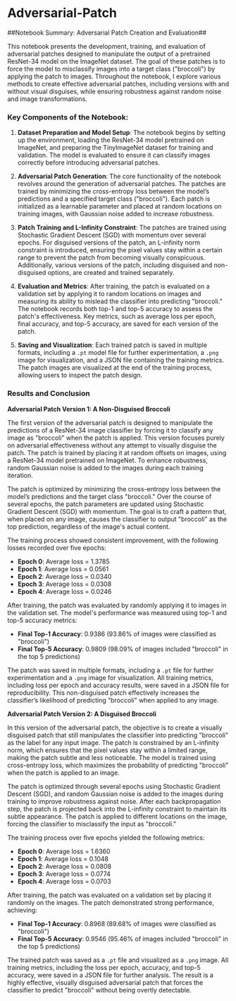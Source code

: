 # Adversarial-Patch

##Notebook Summary: Adversarial Patch Creation and Evaluation##

This notebook presents the development, training, and evaluation of adversarial patches designed to manipulate the output of a pretrained ResNet-34 model on the ImageNet dataset. The goal of these patches is to force the model to misclassify images into a target class ("broccoli") by applying the patch to images. Throughout the notebook, I explore various methods to create effective adversarial patches, including versions with and without visual disguises, while ensuring robustness against random noise and image transformations.

### Key Components of the Notebook:

1. **Dataset Preparation and Model Setup**:
   The notebook begins by setting up the environment, loading the ResNet-34 model pretrained on ImageNet, and preparing the TinyImageNet dataset for training and validation. The model is evaluated to ensure it can classify images correctly before introducing adversarial patches.

2. **Adversarial Patch Generation**:
   The core functionality of the notebook revolves around the generation of adversarial patches. The patches are trained by minimizing the cross-entropy loss between the model’s predictions and a specified target class ("broccoli"). Each patch is initialized as a learnable parameter and placed at random locations on training images, with Gaussian noise added to increase robustness.

3. **Patch Training and L-Infinity Constraint**:
   The patches are trained using Stochastic Gradient Descent (SGD) with momentum over several epochs. For disguised versions of the patch, an L-infinity norm constraint is introduced, ensuring the pixel values stay within a certain range to prevent the patch from becoming visually conspicuous. Additionally, various versions of the patch, including disguised and non-disguised options, are created and trained separately.

4. **Evaluation and Metrics**:
   After training, the patch is evaluated on a validation set by applying it to random locations on images and measuring its ability to mislead the classifier into predicting "broccoli." The notebook records both top-1 and top-5 accuracy to assess the patch's effectiveness. Key metrics, such as average loss per epoch, final accuracy, and top-5 accuracy, are saved for each version of the patch.

5. **Saving and Visualization**:
   Each trained patch is saved in multiple formats, including a `.pt` model file for further experimentation, a `.png` image for visualization, and a JSON file containing the training metrics. The patch images are visualized at the end of the training process, allowing users to inspect the patch design.

### Results and Conclusion

**Adversarial Patch Version 1: A Non-Disguised Broccoli**

The first version of the adversarial patch is designed to manipulate the predictions of a ResNet-34 image classifier by forcing it to classify any image as "broccoli" when the patch is applied. This version focuses purely on adversarial effectiveness without any attempt to visually disguise the patch. The patch is trained by placing it at random offsets on images, using a ResNet-34 model pretrained on ImageNet. To enhance robustness, random Gaussian noise is added to the images during each training iteration.

The patch is optimized by minimizing the cross-entropy loss between the model’s predictions and the target class "broccoli." Over the course of several epochs, the patch parameters are updated using Stochastic Gradient Descent (SGD) with momentum. The goal is to craft a pattern that, when placed on any image, causes the classifier to output "broccoli" as the top prediction, regardless of the image's actual content.

The training process showed consistent improvement, with the following losses recorded over five epochs:
- **Epoch 0**: Average loss = 1.3785
- **Epoch 1**: Average loss = 0.0561
- **Epoch 2**: Average loss = 0.0340
- **Epoch 3**: Average loss = 0.0308
- **Epoch 4**: Average loss = 0.0246

After training, the patch was evaluated by randomly applying it to images in the validation set. The model's performance was measured using top-1 and top-5 accuracy metrics:
- **Final Top-1 Accuracy**: 0.9386 (93.86% of images were classified as "broccoli")
- **Final Top-5 Accuracy**: 0.9809 (98.09% of images included "broccoli" in the top 5 predictions)

The patch was saved in multiple formats, including a `.pt` file for further experimentation and a `.png` image for visualization. All training metrics, including loss per epoch and accuracy results, were saved in a JSON file for reproducibility. This non-disguised patch effectively increases the classifier’s likelihood of predicting "broccoli" when applied to any image.

**Adversarial Patch Version 2: A Disguised Broccoli**

In this version of the adversarial patch, the objective is to create a visually disguised patch that still manipulates the classifier into predicting "broccoli" as the label for any input image. The patch is constrained by an L-infinity norm, which ensures that the pixel values stay within a limited range, making the patch subtle and less noticeable. The model is trained using cross-entropy loss, which maximizes the probability of predicting "broccoli" when the patch is applied to an image.

The patch is optimized through several epochs using Stochastic Gradient Descent (SGD), and random Gaussian noise is added to the images during training to improve robustness against noise. After each backpropagation step, the patch is projected back into the L-infinity constraint to maintain its subtle appearance. The patch is applied to different locations on the image, forcing the classifier to misclassify the input as "broccoli."

The training process over five epochs yielded the following metrics:
- **Epoch 0**: Average loss = 1.6360
- **Epoch 1**: Average loss = 0.1048
- **Epoch 2**: Average loss = 0.0808
- **Epoch 3**: Average loss = 0.0774
- **Epoch 4**: Average loss = 0.0703

After training, the patch was evaluated on a validation set by placing it randomly on the images. The patch demonstrated strong performance, achieving:
- **Final Top-1 Accuracy**: 0.8968 (89.68% of images were classified as "broccoli")
- **Final Top-5 Accuracy**: 0.9546 (95.46% of images included "broccoli" in the top 5 predictions)

The trained patch was saved as a `.pt` file and visualized as a `.png` image. All training metrics, including the loss per epoch, accuracy, and top-5 accuracy, were saved in a JSON file for further analysis. The result is a highly effective, visually disguised adversarial patch that forces the classifier to predict "broccoli" without being overtly detectable.
